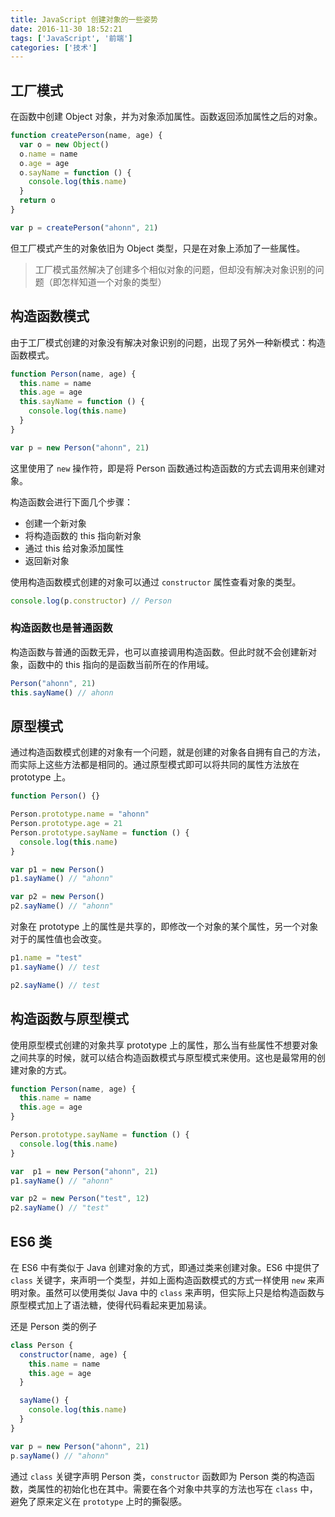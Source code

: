 ```yaml
---
title: JavaScript 创建对象的一些姿势
date: 2016-11-30 18:52:21
tags: ['JavaScript', '前端']
categories: ['技术']
---
```


## 工厂模式
在函数中创建 Object 对象，并为对象添加属性。函数返回添加属性之后的对象。

``` js
function createPerson(name, age) {
  var o = new Object()
  o.name = name
  o.age = age
  o.sayName = function () {
    console.log(this.name)
  }
  return o
} 

var p = createPerson("ahonn", 21)
```

<!--more-->

但工厂模式产生的对象依旧为 Object 类型，只是在对象上添加了一些属性。

> 工厂模式虽然解决了创建多个相似对象的问题，但却没有解决对象识别的问题（即怎样知道一个对象的类型）

## 构造函数模式
由于工厂模式创建的对象没有解决对象识别的问题，出现了另外一种新模式：构造函数模式。

``` js
function Person(name, age) {
  this.name = name
  this.age = age
  this.sayName = function () {
    console.log(this.name)
  }
}

var p = new Person("ahonn", 21)
```

这里使用了 `new` 操作符，即是将 Person 函数通过构造函数的方式去调用来创建对象。

构造函数会进行下面几个步骤：
- 创建一个新对象
- 将构造函数的 this 指向新对象
- 通过 this 给对象添加属性
- 返回新对象

使用构造函数模式创建的对象可以通过 `constructor` 属性查看对象的类型。

``` js
console.log(p.constructor) // Person
```

### 构造函数也是普通函数
构造函数与普通的函数无异，也可以直接调用构造函数。但此时就不会创建新对象，函数中的 this 指向的是函数当前所在的作用域。

``` js
Person("ahonn", 21)
this.sayName() // ahonn
```

## 原型模式
通过构造函数模式创建的对象有一个问题，就是创建的对象各自拥有自己的方法，而实际上这些方法都是相同的。通过原型模式即可以将共同的属性方法放在 prototype 上。

``` js
function Person() {}

Person.prototype.name = "ahonn"
Person.prototype.age = 21
Person.prototype.sayName = function () {
  console.log(this.name)
}

var p1 = new Person()
p1.sayName() // "ahonn"

var p2 = new Person()
p2.sayName() // "ahonn"
```

对象在 prototype 上的属性是共享的，即修改一个对象的某个属性，另一个对象对于的属性值也会改变。

``` js
p1.name = "test"
p1.sayName() // test

p2.sayName() // test
```

## 构造函数与原型模式
使用原型模式创建的对象共享 prototype 上的属性，那么当有些属性不想要对象之间共享的时候，就可以结合构造函数模式与原型模式来使用。这也是最常用的创建对象的方式。

``` js
function Person(name, age) {
  this.name = name
  this.age = age
}

Person.prototype.sayName = function () {
  console.log(this.name)
}

var  p1 = new Person("ahonn", 21)
p1.sayName() // "ahonn"

var p2 = new Person("test", 12)
p2.sayName() // "test" 
```

## ES6 类
在 ES6 中有类似于 Java 创建对象的方式，即通过类来创建对象。ES6 中提供了 `class` 关键字，来声明一个类型，并如上面构造函数模式的方式一样使用 `new` 来声明对象。虽然可以使用类似 Java 中的 `class` 来声明，但实际上只是给构造函数与原型模式加上了语法糖，使得代码看起来更加易读。

还是 Person 类的例子
``` js
class Person {
  constructor(name, age) {
    this.name = name
    this.age = age
  }

  sayName() {
    console.log(this.name)
  }
}

var p = new Person("ahonn", 21)
p.sayName() // "ahonn"
```

通过 `class` 关键字声明 Person 类，`constructor` 函数即为 Person 类的构造函数，类属性的初始化也在其中。需要在各个对象中共享的方法也写在 `class` 中，避免了原来定义在 `prototype` 上时的撕裂感。
